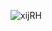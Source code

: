 ![xijRH](https://user-images.githubusercontent.com/76423272/162609037-c354e1da-df97-4b9b-86fc-9344c8241b19.png)
